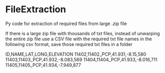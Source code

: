 # FileExtraction
Py code for extraction of required files from large .zip file

If there is a large zip file with thousands of txt files, instead of unwarping the entire zip file use a CSV file with the required txt file names in the following csv format, save those required txt files in a folder


ID,NAME,LAT,LONG,ELEVATION
11402,11402_PCP,41.931,-8.15,580
11403,11403_PCP,41.932,-8.083,569
11404,11404_PCP,41.933,-8.016,711
11405,11405_PCP,41.934,-7.949,877


